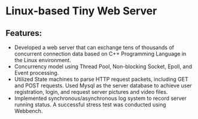 # Linux-based Tiny Web Server

## Features:
- Developed a web server that can exchange tens of thousands of concurrent connection data based on C++ Programming Language in the Linux environment.
- Concurrency model using Thread Pool, Non-blocking Socket, Epoll, and Event processing.
- Utilized State machines to parse HTTP request packets, including GET and POST requests. Used Mysql as the server database to achieve user registration, login, and request server pictures and video files.
- Implemented synchronous/asynchronous log system to record server running status. A successful stress test was conducted using Webbench.
